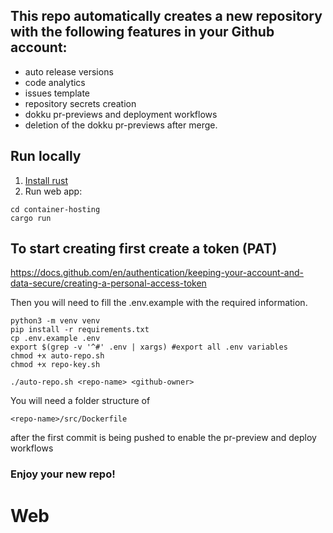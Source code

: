 ## This repo automatically creates a new repository with the following features in your Github account:
* auto release versions
* code analytics
* issues template
* repository secrets creation 
* dokku pr-previews and deployment workflows
* deletion of the dokku pr-previews after merge.

## Run locally

1. [Install rust](https://rustup.rs/)
2. Run web app:
```
cd container-hosting
cargo run
```

## To start creating first create a token (PAT)</br>
https://docs.github.com/en/authentication/keeping-your-account-and-data-secure/creating-a-personal-access-token

Then you will need to fill the .env.example with the required information. </br>

```
python3 -m venv venv
pip install -r requirements.txt
cp .env.example .env
export $(grep -v '^#' .env | xargs) #export all .env variables
chmod +x auto-repo.sh
chmod +x repo-key.sh
```
```
./auto-repo.sh <repo-name> <github-owner>
```

You will need a folder structure of 
```
<repo-name>/src/Dockerfile
```
after the first commit is being pushed to enable the pr-preview and deploy workflows</br>

### Enjoy your new repo!

# Web
